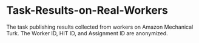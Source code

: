 # Task-Results-on-Real-Workers
The task publishing results collected from workers on Amazon Mechanical Turk. The Worker ID, HIT ID, and Assignment ID are anonymized.
